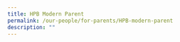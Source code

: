 ```yaml
---
title: HPB Modern Parent
permalink: /our-people/for-parents/HPB-modern-parent
description: ""
---
```

